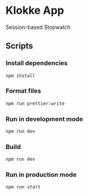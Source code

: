 # Klokke App

Session-based Stopwatch

## Scripts

### Install dependencies

```bash
npm install
```

### Format files

```bash
npm run prettier:write
```

### Run in development mode

```bash
npm run dev
```

### Build

```bash
npm run dev
```

### Run in production mode

```bash
npm run start
```
